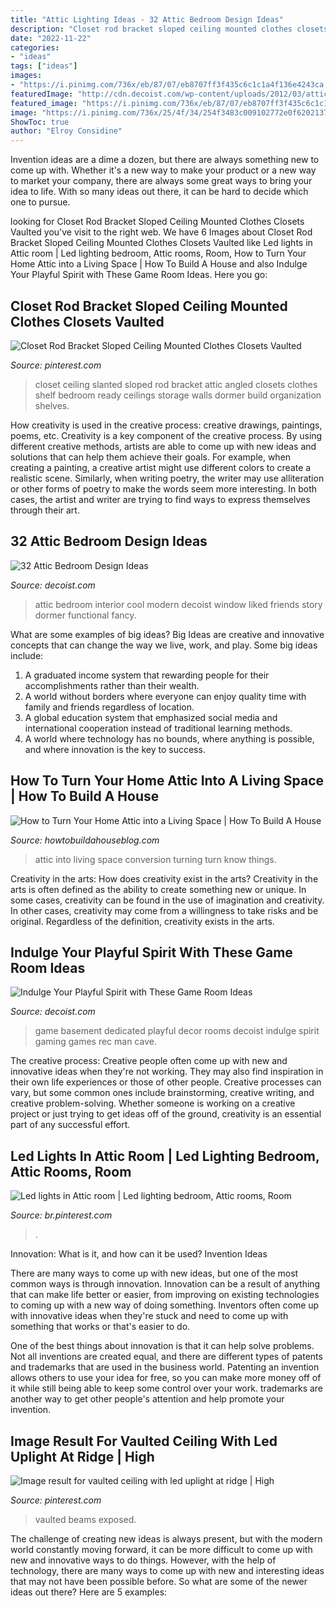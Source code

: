 ```yaml
---
title: "Attic Lighting Ideas - 32 Attic Bedroom Design Ideas"
description: "Closet rod bracket sloped ceiling mounted clothes closets vaulted"
date: "2022-11-22"
categories:
- "ideas"
tags: ["ideas"]
images:
- "https://i.pinimg.com/736x/eb/87/07/eb8707ff3f435c6c1c1a4f136e4243ca.jpg"
featuredImage: "http://cdn.decoist.com/wp-content/uploads/2012/03/attic-bedroom-interior-design.jpg"
featured_image: "https://i.pinimg.com/736x/eb/87/07/eb8707ff3f435c6c1c1a4f136e4243ca.jpg"
image: "https://i.pinimg.com/736x/25/4f/34/254f3483c009102772e0f62021371dad.jpg"
ShowToc: true
author: "Elroy Considine"
---
```



Invention ideas are a dime a dozen, but there are always something new to come up with. Whether it's a new way to make your product or a new way to market your company, there are always some great ways to bring your idea to life. With so many ideas out there, it can be hard to decide which one to pursue.

	

		
looking for Closet Rod Bracket Sloped Ceiling Mounted Clothes Closets Vaulted you've visit to the right web. We have 6 Images about Closet Rod Bracket Sloped Ceiling Mounted Clothes Closets Vaulted like Led lights in Attic room | Led lighting bedroom, Attic rooms, Room, How to Turn Your Home Attic into a Living Space | How To Build A House and also Indulge Your Playful Spirit with These Game Room Ideas. Here you go:
		
    
## Closet Rod Bracket Sloped Ceiling Mounted Clothes Closets Vaulted

<img loading=lazy src="https://i.pinimg.com/736x/eb/87/07/eb8707ff3f435c6c1c1a4f136e4243ca.jpg" onerror="this.onerror=null;this.src='https://tse3.mm.bing.net/th?id=OIP.QA_TsA4zKO8iyBnMogHP3QHaNK&amp;pid=15.1';" alt="Closet Rod Bracket Sloped Ceiling Mounted Clothes Closets Vaulted">

_Source: pinterest.com_

>closet ceiling slanted sloped rod bracket attic angled closets clothes shelf bedroom ready ceilings storage walls dormer build organization shelves. 

	

How creativity is used in the creative process: creative drawings, paintings, poems, etc.
Creativity is a key component of the creative process. By using different creative methods, artists are able to come up with new ideas and solutions that can help them achieve their goals. For example, when creating a painting, a creative artist might use different colors to create a realistic scene. Similarly, when writing poetry, the writer may use alliteration or other forms of poetry to make the words seem more interesting. In both cases, the artist and writer are trying to find ways to express themselves through their art.

    
## 32 Attic Bedroom Design Ideas

<img loading=lazy src="http://cdn.decoist.com/wp-content/uploads/2012/03/attic-bedroom-interior-design.jpg" onerror="this.onerror=null;this.src='https://tse3.mm.bing.net/th?id=OIP.jpModtP9L2mor2ygkByeKQHaE0&amp;pid=15.1';" alt="32 Attic Bedroom Design Ideas">

_Source: decoist.com_

>attic bedroom interior cool modern decoist window liked friends story dormer functional fancy. 

	

What are some examples of big ideas?
Big Ideas are creative and innovative concepts that can change the way we live, work, and play. Some big ideas include: 
1. A graduated income system that rewarding people for their accomplishments rather than their wealth.
2. A world without borders where everyone can enjoy quality time with family and friends regardless of location.
3. A global education system that emphasized social media and international cooperation instead of traditional learning methods.
4. A world where technology has no bounds, where anything is possible, and where innovation is the key to success.

    
## How To Turn Your Home Attic Into A Living Space | How To Build A House

<img loading=lazy src="http://howtobuildahouseblog.com/wp-content/uploads/2014/01/Attic-Conversion.jpg" onerror="this.onerror=null;this.src='https://tse3.mm.bing.net/th?id=OIP.YK8l_peoZFbjZ5rZZ9yfkgHaFW&amp;pid=15.1';" alt="How to Turn Your Home Attic into a Living Space | How To Build A House">

_Source: howtobuildahouseblog.com_

>attic into living space conversion turning turn know things. 

	

Creativity in the arts: How does creativity exist in the arts?
Creativity in the arts is often defined as the ability to create something new or unique. In some cases, creativity can be found in the use of imagination and creativity. In other cases, creativity may come from a willingness to take risks and be original. Regardless of the definition, creativity exists in the arts.

    
## Indulge Your Playful Spirit With These Game Room Ideas

<img loading=lazy src="http://cdn.decoist.com/wp-content/uploads/2013/08/Dedicated-game-room-in-the-basement.jpg" onerror="this.onerror=null;this.src='https://tse1.mm.bing.net/th?id=OIP.3OiXB4mBIwqBJ-PGg79mPgHaFM&amp;pid=15.1';" alt="Indulge Your Playful Spirit with These Game Room Ideas">

_Source: decoist.com_

>game basement dedicated playful decor rooms decoist indulge spirit gaming games rec man cave. 

	

The creative process:
Creative people often come up with new and innovative ideas when they're not working. They may also find inspiration in their own life experiences or those of other people. Creative processes can vary, but some common ones include brainstorming, creative writing, and creative problem-solving. Whether someone is working on a creative project or just trying to get ideas off of the ground, creativity is an essential part of any successful effort.

    
## Led Lights In Attic Room | Led Lighting Bedroom, Attic Rooms, Room

<img loading=lazy src="https://i.pinimg.com/736x/25/4f/34/254f3483c009102772e0f62021371dad.jpg" onerror="this.onerror=null;this.src='https://tse2.mm.bing.net/th?id=OIP.kHkYisnK5kO17_7OsBr3QwHaJ3&amp;pid=15.1';" alt="Led lights in Attic room | Led lighting bedroom, Attic rooms, Room">

_Source: br.pinterest.com_

>. 

	

Innovation: What is it, and how can it be used?
Invention Ideas

There are many ways to come up with new ideas, but one of the most common ways is through innovation. Innovation can be a result of anything that can make life better or easier, from improving on existing technologies to coming up with a new way of doing something. Inventors often come up with innovative ideas when they're stuck and need to come up with something that works or that's easier to do.

One of the best things about innovation is that it can help solve problems. Not all inventions are created equal, and there are different types of patents and trademarks that are used in the business world. Patenting an invention allows others to use your idea for free, so you can make more money off of it while still being able to keep some control over your work. trademarks are another way to get other people's attention and help promote your invention.

    
## Image Result For Vaulted Ceiling With Led Uplight At Ridge | High

<img loading=lazy src="https://i.pinimg.com/736x/7c/ec/6d/7cec6d40978aef59a68ece49f643c10c--uplight-exposed-beams.jpg" onerror="this.onerror=null;this.src='https://tse1.mm.bing.net/th?id=OIP.llrTlA9k2j1p-AIQs4vlLQAAAA&amp;pid=15.1';" alt="Image result for vaulted ceiling with led uplight at ridge | High">

_Source: pinterest.com_

>vaulted beams exposed. 

	

The challenge of creating new ideas is always present, but with the modern world constantly moving forward, it can be more difficult to come up with new and innovative ways to do things. However, with the help of technology, there are many ways to come up with new and interesting ideas that may not have been possible before. So what are some of the newer ideas out there? Here are 5 examples: 

